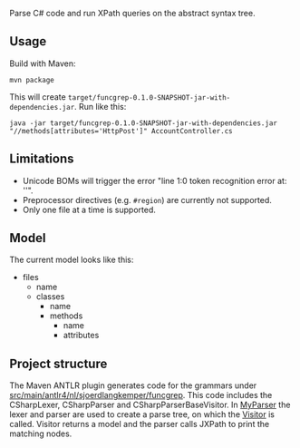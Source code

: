 
Parse C# code and run XPath queries on the abstract syntax tree.

## Usage

Build with Maven:

    mvn package

This will create `target/funcgrep-0.1.0-SNAPSHOT-jar-with-dependencies.jar`. Run like this:

    java -jar target/funcgrep-0.1.0-SNAPSHOT-jar-with-dependencies.jar "//methods[attributes='HttpPost']" AccountController.cs 

## Limitations

* Unicode BOMs will trigger the error "line 1:0 token recognition error at: ''".
* Preprocessor directives (e.g. `#region`) are currently not supported.
* Only one file at a time is supported.

## Model

The current model looks like this:

* files
    * name
    * classes
        * name
        * methods
            * name
            * attributes

## Project structure

The Maven ANTLR plugin generates code for the grammars under [src/main/antlr4/nl/sjoerdlangkemper/funcgrep](src/main/antlr4/nl/sjoerdlangkemper/funcgrep). This code includes the CSharpLexer, CSharpParser and CSharpParserBaseVisitor. In [MyParser](src/main/java/nl/sjoerdlangkemper/funcgrep/MyParser.java) the lexer and parser are used to create a parse tree, on which the [Visitor](src/main/java/nl/sjoerdlangkemper/funcgrep/Visitor.java) is called. Visitor returns a model and the parser calls JXPath to print the matching nodes.

